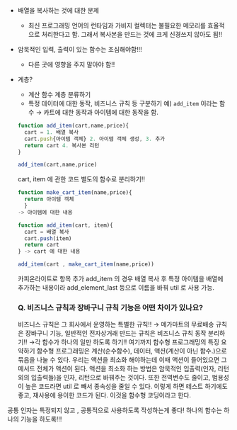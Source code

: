 - 배열을 복사하는 것에 대한 문제

  - 최신 프로그래밍 언어의 런타임과 가비지 컬렉터는 불필요한 메모리를 효율적으로 처리한다고 함. 그래서 복사본을 만드는 것에 크게 신경쓰지 않아도 됨!!

- 암묵적인 입력, 출력이 있는 함수는 조심해야함!!!
  - 다른 곳에 영향을 주지 말아야 함!!
- 계층?

  - 계산 함수 계층 분류하기
  - 특정 데이터에 대한 동작, 비즈니스 규칙 등 구분하기
    예) `add_item` 이라는 함수 → 카트에 대한 동작과 아이템에 대한 동작을 함.

  ```jsx
  function add_item(cart,name,price){
  	cart = 1. 배열 복사
  	cart.push{아이템 객체} 2. 아이템 객체 생성, 3. 추가
  	return cart 4. 복사본 리턴
  }

  add_item(cart,name,price)
  ```

  cart, item 에 관한 코드 별도의 함수로 분리하기!!

  ```jsx
  function make_cart_item(name,price){
  	return 아이템 객체
  	}
  -> 아이템에 대한 내용

  function add_item(cart, item){
  	cart = 배열 복사
  	cart.push(item)
  	return cart
  } -> cart 에 대한 내용

  add_item(cart , make_cart_item(name,price))
  ```

  카피온라이트로 항목 추가
  add_item 의 경우 배열 복사 후 특정 아이템을 배열에 추가하는 내용이라 add_element_last 등으로 이름을 바꿔 util 로 사용 가능.

  ### Q. 비즈니스 규칙과 장바구니 규칙 기능은 어떤 차이가 있나요?

  비즈니스 규칙은 그 회사에서 운영하는 특별한 규칙!!
  → 메가마트의 무료배송 규칙은 장바구니 기능, 일반적인 전자상거래 만드는 규칙은 비즈니스 규칙
  동작 분리하기!!
  →각 함수가 하나의 일만 하도록 하기!!
  여기까지 함수형 프로그래밍의 특징 요약하기
  함수형 프로그래밍은 계산(순수함수), 데이터, 액션(계산이 아닌 함수.)으로 묶음을 나눌 수 있다. 우리는 액션을 최소화 해야하는데 이때 액션이 들어있으면 그 메서드 전체가 액션이 된다. 액션을 최소화 하는 방법은 암묵적인 입출력(인자, 리턴 외의 입출력들)을 인자, 리턴으로 바꿔주는 것이다. 또한 전역변수도 줄이고, 범용성이 높은 코드라면 util 로 빼서 종속성을 줄일 수 있다. 이렇게 하면 테스트 하기에도 좋고, 재사용에 용이한 코드가 된다. 이것을 함수형 코딩이라고 한다.

공통 인자는 특정되지 않고 , 공통적으로 사용하도록 작성하는게 좋다!
하나의 함수는 하나의 기능을 하도록!!!
